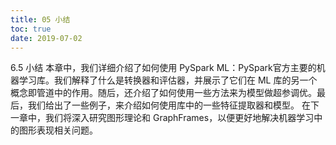 ```yaml
---
title: 05 小结
toc: true
date: 2019-07-02
---
```

6.5 小结
本章中，我们详细介绍了如何使用 PySpark ML：PySpark官方主要的机器学习库。我们解释了什么是转换器和评估器，并展示了它们在 ML 库的另一个概念即管道中的作用。随后，还介绍了如何使用一些方法来为模型做超参调优。最后，我们给出了一些例子，来介绍如何使用库中的一些特征提取器和模型。
在下一章中，我们将深入研究图形理论和 GraphFrames，以便更好地解决机器学习中的图形表现相关问题。
